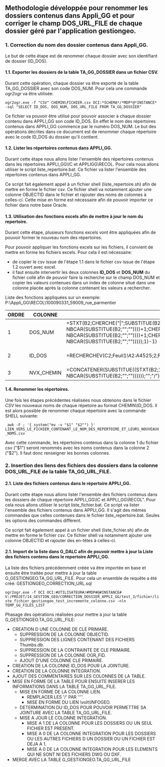 ## Methodologie développée pour renommer les dossiers contenus dans Appli_GG et pour corriger le champ __DOS_URL_FILE__ de chaque dossier géré par l'application gestiongeo.

### 1. Correction du nom des dossier contenus dans Appli_GG.

Le but de cette étape est de renommer chaque dossier avec son identifiant de dossier (ID_DOS).

#### 1.1. Exporter les dossiers de la table TA_GG_DOSSIER dans un fichier CSV.

Durant cette opération, chaque dossier va être exporté de la table TA_GG_DOSSIER avec son code DOS_NUM. Pour cela une commande *ogr2ogr* va être utilisée:

``
ogr2ogr.exe -f "CSV" CHEMIN\FICHIER.csv OCI:*SCHEMA*/*MDP*@*INSTANCE* -sql "SELECT ID_DOS, DOS_NUM, DOS_URL_FILE FROM TA_GG_DOSSIER"
``

Ce fichier va pouvoir être utilisé pour pouvoir associer à chaque dossier contenu dans APPLI_GG son code ID_DOS. En effet le nom des répertoires contenus dans APPLI_GG commence par le numéro DOS_NUM. Le but des opérations décrites dans ce document est de renommer chaque répertoire avec le code ID_DOS du dossier qu'il contient.

#### 1.2. Lister les répertoires contenus dans APPLI_GG.

Durant cette étape nous allons lister l'ensemble des répertoires contenus dans les répertoires APPLI_GG\IC et APPLIGG\RECOL. Pour cela nous allons utiliser le script liste_repertoire.bat. Ce fichier va lister l'ensemble des répertoires contenus dans APPLI_GG.

Ce script fait également appel à un fichier shell (liste_repertoire.sh) afin de mettre en forme le fichier csv. Ce fichier shell va notamment ajouter une colonne OBJECTID dans le fichier et rajouter des noms de colonnes à celles-ci. Cette mise en forme est nécessaire afin de pouvoir importer ce fichier dans notre base Oracle.

#### 1.3. Utilisation des fonctions excels afin de mettre à jour le nom du repertoire.

Durant cette étape, plusieurs fonctions excels vont être appliquées afin de pouvoir former le nouveau nom des répertoires.

Pour pouvoir appliquer les fonctions excels sur les fichiers, il convient de mettre en forme les fichiers excels. Pour cela il est nécessaire:
* de copier le csv issue de l'étape 1.1 dans le fichier csv issue de l'étape 1.2 ouvert avec excel.
* il faut ensuite intervertir les deux colonnes __ID_DOS__ et __DOS_NUM__  du fichier collé afin de pouvoir faire la recherche sur le champ DOS_NUM et copier les valeurs contenues dans un index de colonne situé dans une colonne placée après la colonne contenant les valeurs a rechercher.

Liste des fonctions appliquées sur un exemple: P:\Appli_GG\RECOL\100090331_59009_rue_parmentier

| ORDRE | COLONNE    | FONCTION                                                                                                                                                                                                                                                                 | RESULTAT                                     | REMARQUE               |
|-------|------------|--------------------------------------------------------------------------------------------------------------------------------------------------------------------------------------------------------------------------------------------------------------------------|----------------------------------------------|------------------------|
| 1     | DOS_NUM    | =STXT(B2;CHERCHE("\|";SUBSTITUE(B2;"\";"\|";NBCAR(B2)-NBCAR(SUBSTITUE(B2;"\";""))))+1;CHERCHE("_";STXT(B2;CHERCHE("\|";SUBSTITUE(B2;"\";"\|";NBCAR(B2)-NBCAR(SUBSTITUE(B2;"\";""))))+1;CHERCHE("\|";SUBSTITUE(B2;"\";"\|";NBCAR(B2)-NBCAR(SUBSTITUE(B2;"\";"")))));1)-1) | 100090331                                    |                        |
| 2     | ID_DOS     | =RECHERCHEV(C2;Feuil1!$A$2:$A$4525;2;FAUX)                                                                                                                                                                                                                               | 3744                                         | ATTENTION A LA MATRICE |
| 3     | NVX_CHEMIN | =CONCATENER(SUBSTITUE((STXT(B2;1;CHERCHE("\|";SUBSTITUE(B2;"\";"\|";NBCAR(B2)-NBCAR(SUBSTITUE(B2;"\";""))))));"\";"/");D2)                                                                                                                                               | V:/PROJET/14_GESTION_GEO/Appli_GG/RECOL/3744 |                        |


#### 1.4. Renommer les répertoires.

Une fois les étapes précédentes réalisées nous obtenons dans le fichier _CSV_ les nouveaux noms de chaque répetoire au format CHEMIN\ID_DOS. Il est alors possible de renommer chaque répertoire avec la commande SHELL suivante:

`` 
awk -F ; '{ system("mv -v "$1" "$2"") }' LIEN_VERS_LE_FICHIER_CONTENANT_LE_NOM_DES_REPERTOIRE_ET_LEURS_NOUVEAUX_NOMS.csv
``

Avec cette commande, les répertoires contenus dans la colonne 1 du fichier csv ("$1") seront renommés avec les noms contenus dans la colonne 2 ("$2"). Il faut donc renseigner les bonnes colonnes.

### 2. Insertion des liens des fichiers des dossiers dans la colonne DOS_URL_FILE de la table TA_GG_URL_FILE.

#### 2.1. Liste des fichiers contenus dans le répertoire APPLI_GG.

Durant cette étape nous allons lister l'ensemble des fichiers contenus dans les dossiers de chaque répertoire APPLI_GG\IC et APPLI_GG\RECOL". Pour cela nous allons utiliser le script liste_fichier.bat. Ce script va lister l'ensemble des fichiers contenus dans APPLI_GG. Il s'agit des mêmes commandes que celles contenues dans le fichier liste_repertoire.bat. Seules les options des commandes diffèrent.

Ce script fait également appel à un fichier shell (liste_fichier.sh) afin de mettre en forme le fichier csv. Ce fichier shell va notamment ajouter une colonne OBJECTID et rajouter des en-têtes à celles-ci.

#### 2.1. Import de la liste dans G_DALC afin de pouvoir mettre à jour la Liste des fichiers contenu dans le repertoire APPLI_GG.

La liste des fichiers précédemment créée va être importée en base et ensuite être traitée pour mettre à jour la table G_GESTIONGEO.TA_GG_URL_FILE. Pour cela un ensemble de requête a été créé:
GESTIONGEO_CORRECTION_URL.sql

``
ogr2ogr.exe -f OCI OCI:#UTILISATEUR#/#MDP#@#INSTANCE# V:/PROJET/14_GESTION_GEO/CORRECTION_DOSSIER_APPLI_GG/test_3/fichier/liste_fichier_gestiongeo_test_incremente_colonne.csv -nln TEMP_GG_FILES_LIST
``

Phasage des opérations réalisées pour mettre à jour la table G_GESTIONGEO.TA_GG_URL_FILE:

* CREATION D UNE COLONNE DE CLE PRIMARE.
	* SUPPRESSION DE LA COLONNE OBJECTID.
	* SUPPRESSION DES LIGNES CONTENANT DES FICHIERS Thumbs.db.
	* SUPPRESSION DE LA CONTRAINTE DE CLE PRIMAIRE.
	* SUPPRESSION DE LA COLONNE OGR_FID.
	* AJOUT D'UNE COLONNE CLE PRIMAIRE.
* CREATION DE LA COLONNE ID_DOS POUR LA JOINTURE.
* CREATION DE LA COLONNE INTEGRATION.
* AJOUT DES COMMENTAIRES SUR LES COLONNES DE LA TABLE.
* MISE EN FORME DE LA TABLE POUR ENSUITE INSERER LES INFORMATIONS DANS LA TABLE TA_GG_URL_FILE.
	* MISE EN FORME DE LA COLONNE LIEN.
		* REMPLACER LES  '/' PAR ''\''.
		* MISE EN FORME DU LIEN \\volt\INFOGEO.
	* DETERMINATION DU ID_DOS POUR POUVOIR PERMETTRE SA JOINTURE AVEC LA TABLE TA_GG_URL_FILE.
	* MISE A JOUR LE COLONNE INTEGRATION.
		* MISE A 1 DE LA COLONNE POUR LES DOSSIERS OU UN SEUL FICHIER EST PRESENT.
		* MISE A 0 DE LA COLONNE INTEGRATION POUR LES DOSSIERS OU LES AUTRES FICHIERS D UN DOSSIER OU UN FICHIER EST DEJA A 1.
		* MISE A 0 DE LA COLONNE INTEGRATION POUR LES ELEMENTS QUI NE SONT NI DES FICHIERS DWG OU DXF.
* MERGE AVEC LA TABLE G_GESTIONGEO.TA_GG_URL_FILE
